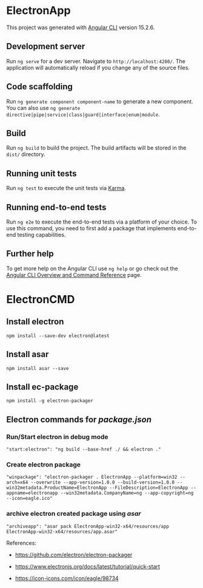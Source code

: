 # ElectronApp

This project was generated with [Angular CLI](https://github.com/angular/angular-cli) version 15.2.6.

## Development server

Run `ng serve` for a dev server. Navigate to `http://localhost:4200/`. The application will automatically reload if you change any of the source files.

## Code scaffolding

Run `ng generate component component-name` to generate a new component. You can also use `ng generate directive|pipe|service|class|guard|interface|enum|module`.

## Build

Run `ng build` to build the project. The build artifacts will be stored in the `dist/` directory.

## Running unit tests

Run `ng test` to execute the unit tests via [Karma](https://karma-runner.github.io).

## Running end-to-end tests

Run `ng e2e` to execute the end-to-end tests via a platform of your choice. To use this command, you need to first add a package that implements end-to-end testing capabilities.

## Further help

To get more help on the Angular CLI use `ng help` or go check out the [Angular CLI Overview and Command Reference](https://angular.io/cli) page.





# ElectronCMD

## Install electron

```
npm install --save-dev electron@latest
```

## Install asar

```
npm install asar --save
```


## Install ec-package

```
npm install -g electron-packager
```

## Electron commands for _package.json_

### Run/Start electron in debug mode

```
"start:electron": "ng build --base-href ./ && electron ."
```

### Create electron package

```
"winpackage": "electron-packager . ElectronApp --platform=win32 --arch=x64 --overwrite --app-version=1.0.0 --build-version=1.0.0 --win32metadata.ProductName=ElectronApp --FileDescription=ElectronApp --appname=electronapp --win32metadata.CompanyName=ng --app-copyright=ng --icon=eagle.ico"
```

### archive electron created package using _asar_

```
"archiveapp": "asar pack ElectronApp-win32-x64/resources/app ElectronApp-win32-x64/resources/app.asar"
```

References:

- https://github.com/electron/electron-packager

- https://www.electronjs.org/docs/latest/tutorial/quick-start

- https://icon-icons.com/icon/eagle/98734
